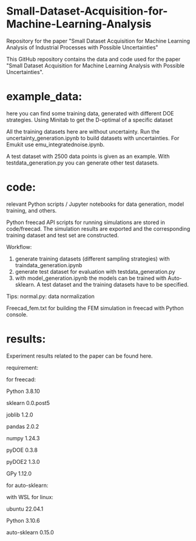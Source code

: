 # Small-Dataset-Acquisition-for-Machine-Learning-Analysis
Repository for the paper "Small Dataset Acquisition for Machine Learning Analysis of Industrial Processes with Possible Uncertainties"

This GitHub repository contains the data and code used for the paper "Small Dataset Acquisition for Machine Learning Analysis with Possible Uncertainties".

# example_data:

here you can find some training data, generated with different DOE strategies. Using Minitab to get the D-optimal of a specific dataset

All the training datasets here are without uncertainty. Run the uncertainty_generation.ipynb to build datasets with uncertainties. For Emukit use emu_integratednoise.ipynb.

A test dataset with 2500 data points is given as an example. With testdata_generation.py you can generate other test datasets.


# code:

relevant Python scripts / Jupyter notebooks for data generation, model training, and others.

Python freecad API scripts for running simulations are stored in code/freecad. The simulation results are exported and the corresponding training dataset and test set are constructed.

Workflow:
  1. generate training datasets (different sampling strategies) with traindata_generation.ipynb
  2. generate test dataset for evaluation with testdata_generation.py
  3. with model_generation.ipynb the models can be trained with Auto-sklearn. A test dataset and the training datasets have to be specified.

Tips:
normal.py: data normalization 

Freecad_fem.txt for building the FEM simulation in freecad with Python console.



# results:

Experiment results related to the paper can be found here.

requirement:

for freecad:

Python                   3.8.10

sklearn                  0.0.post5

joblib                   1.2.0

pandas                   2.0.2

numpy                    1.24.3

pyDOE                    0.3.8

pyDOE2                   1.3.0

GPy                      1.12.0

for auto-sklearn:

with WSL for linux: 

ubuntu                   22.04.1

Python                   3.10.6

auto-sklearn             0.15.0
